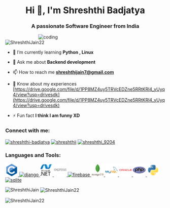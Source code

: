 <h1 align="center">Hi 👋, I'm Shreshthi Badjatya</h1>
<h3 align="center">A passionate Software Engineer from India</h3>
<img align="right" alt="coding" width="400" src="https://repository-images.githubusercontent.com/462900780/0a10af70-6cbf-46df-9071-0ff586a3b1d6">
<p align="left"> <img src="https://komarev.com/ghpvc/?username=ShreshthiJain22&label=Profile%20views&color=0e75b6&style=flat" alt="ShreshthiJain22" /> </p>

- 🌱 I’m currently learning **Python , Linux**

- 💬 Ask me about **Backend development**

- 📫 How to reach me **shreshthijain7@gmail.com**

- 📄 Know about my experiences [https://drive.google.com/file/d/1PP8MZ4uy5TRVcEDZne5RRtKRl4_yUyq4/view?usp=drivesdk](https://drive.google.com/file/d/1PP8MZ4uy5TRVcEDZne5RRtKRl4_yUyq4/view?usp=drivesdk)

- ⚡ Fun fact **I think I am funny XD**

<h3 align="left">Connect with me:</h3>
<p align="left">
<a href="https://linkedin.com/in/shreshthi-badjatya" target="blank"><img align="center" src="https://raw.githubusercontent.com/rahuldkjain/github-profile-readme-generator/master/src/images/icons/Social/linked-in-alt.svg" alt="shreshthi-badjatya" height="30" width="40" /></a>
<a href="https://instagram.com/shreshthii" target="blank"><img align="center" src="https://raw.githubusercontent.com/rahuldkjain/github-profile-readme-generator/master/src/images/icons/Social/instagram.svg" alt="shreshthii" height="30" width="40" /></a>
<a href="https://www.codechef.com/users/shreshthi_9204" target="blank"><img align="center" src="https://cdn.jsdelivr.net/npm/simple-icons@3.1.0/icons/codechef.svg" alt="shreshthi_9204" height="30" width="40" /></a>
</p>

<h3 align="left">Languages and Tools:</h3>
<p align="left"> <a href="https://www.cprogramming.com/" target="_blank" rel="noreferrer"> <img src="https://raw.githubusercontent.com/devicons/devicon/master/icons/c/c-original.svg" alt="c" width="40" height="40"/> </a> <a href="https://www.djangoproject.com/" target="_blank" rel="noreferrer"> <img src="https://cdn.worldvectorlogo.com/logos/django.svg" alt="django" width="40" height="40"/> </a> <a href="https://dotnet.microsoft.com/" target="_blank" rel="noreferrer"> <img src="https://raw.githubusercontent.com/devicons/devicon/master/icons/dot-net/dot-net-original-wordmark.svg" alt="dotnet" width="40" height="40"/> </a> <a href="https://expressjs.com" target="_blank" rel="noreferrer"> <img src="https://raw.githubusercontent.com/devicons/devicon/master/icons/express/express-original-wordmark.svg" alt="express" width="40" height="40"/> </a> <a href="https://firebase.google.com/" target="_blank" rel="noreferrer"> <img src="https://www.vectorlogo.zone/logos/firebase/firebase-icon.svg" alt="firebase" width="40" height="40"/> </a> <a href="https://www.mongodb.com/" target="_blank" rel="noreferrer"> <img src="https://raw.githubusercontent.com/devicons/devicon/master/icons/mongodb/mongodb-original-wordmark.svg" alt="mongodb" width="40" height="40"/> </a> <a href="https://www.mysql.com/" target="_blank" rel="noreferrer"> <img src="https://raw.githubusercontent.com/devicons/devicon/master/icons/mysql/mysql-original-wordmark.svg" alt="mysql" width="40" height="40"/> </a> <a href="https://www.oracle.com/" target="_blank" rel="noreferrer"> <img src="https://raw.githubusercontent.com/devicons/devicon/master/icons/oracle/oracle-original.svg" alt="oracle" width="40" height="40"/> </a> <a href="https://www.php.net" target="_blank" rel="noreferrer"> <img src="https://raw.githubusercontent.com/devicons/devicon/master/icons/php/php-original.svg" alt="php" width="40" height="40"/> </a> <a href="https://www.python.org" target="_blank" rel="noreferrer"> <img src="https://raw.githubusercontent.com/devicons/devicon/master/icons/python/python-original.svg" alt="python" width="40" height="40"/> </a> <a href="https://www.sqlite.org/" target="_blank" rel="noreferrer"> <img src="https://www.vectorlogo.zone/logos/sqlite/sqlite-icon.svg" alt="sqlite" width="40" height="40"/> </a> </p>

<p><img align="left" src="https://github-readme-stats.vercel.app/api/top-langs?username=ShreshthiJain22&show_icons=true&locale=en&layout=compact" alt="ShreshthiJain" /></p>

<p>&nbsp;<img align="center" src="https://github-readme-stats.vercel.app/api?username=ShreshthiJain22&show_icons=true&locale=en" alt="ShreshthiJain22" /></p>

<p><img align="center" src="https://github-readme-streak-stats.herokuapp.com/?user=ShreshthiJain22&" alt="ShreshthiJain22" /></p>
